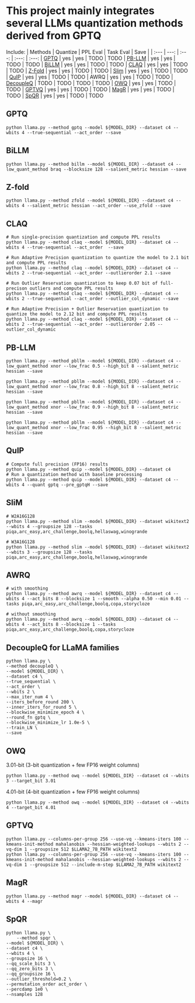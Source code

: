 
# This project mainly integrates several LLMs quantization methods derived from GPTQ

Include:
| Methods | Quantize | PPL Eval | Task Eval | Save |
| :--- | ---: | :---: | :---: | :---: 
| [GPTQ](https://arxiv.org/pdf/2210.17323) | yes | yes | TODO | TODO 
| [PB-LLM](https://arxiv.org/pdf/2310.00034) | yes | yes | TODO | TODO 
| [BiLLM](https://arxiv.org/pdf/2402.04291) | yes | yes | TODO | TODO 
| [CLAQ](https://arxiv.org/pdf/2405.17233) | yes | yes | TODO | TODO 
| [Z-Fold](https://aclanthology.org/2023.emnlp-main.892.pdf) | yes | yes | TODO | TODO 
| [Slim](https://arxiv.org/pdf/2405.14917) | yes | yes | TODO | TODO 
| [QuIP](https://arxiv.org/pdf/2307.13304) | yes | yes | TODO | TODO 
| AWRQ | yes | yes | TODO | TODO 
| [DecoupleQ](https://arxiv.org/pdf/2404.12759) | TODO | TODO | TODO | TODO 
| [OWQ](https://arxiv.org/pdf/2306.02272) | yes | yes | TODO | TODO 
| [GPTVQ](https://arxiv.org/pdf/2402.15319) | yes | yes | TODO | TODO 
| [MagR](https://arxiv.org/pdf/2406.00800) | yes | yes | TODO | TODO 
| [SpQR](https://arxiv.org/pdf/2306.03078) | yes | yes | TODO | TODO 

## GPTQ 
```
python llama.py --method gptq --model ${MODEL_DIR} --dataset c4 --wbits 4 --true-sequential --act_order --save
```


## BiLLM
```
python llama.py --method billm --model ${MODEL_DIR} --dataset c4 --low_quant_method braq --blocksize 128 --salient_metric hessian --save
```


## Z-fold
```
python llama.py --method zfold --model ${MODEL_DIR} --dataset c4 --wbits 4 --salient_metric hessian --act_order --use_zfold --save
```


## CLAQ 
```
# Run single-precision quantization and compute PPL results
python llama.py --method claq --model ${MODEL_DIR} --dataset c4 --wbits 4 --true-sequential --act_order  --save

# Run Adaptive Precision quantization to quantize the model to 2.1 bit and compute PPL results
python llama.py --method claq --model ${MODEL_DIR} --dataset c4 --wbits 2 --true-sequential --act_order --outlierorder 2.1 --save

# Run Outlier Reservation quantization to keep 0.07 bit of full-precison outliers and compute PPL results
python llama.py --method claq --model ${MODEL_DIR} --dataset c4 --wbits 2 --true-sequential --act_order --outlier_col_dynamic --save

# Run Adaptive Precision + Outlier Reservation quantization to quantize the model to 2.12 bit and compute PPL results
python llama.py --method claq --model ${MODEL_DIR} --dataset c4 --wbits 2 --true-sequential --act_order --outlierorder 2.05 --outlier_col_dynamic
```


## PB-LLM 
```
python llama.py --method pbllm --model ${MODEL_DIR} --dataset c4 --low_quant_method xnor --low_frac 0.5 --high_bit 8 --salient_metric hessian --save

python llama.py --method pbllm --model ${MODEL_DIR} --dataset c4 --low_quant_method xnor --low_frac 0.8 --high_bit 8 --salient_metric hessian --save

python llama.py --method pbllm --model ${MODEL_DIR} --dataset c4 --low_quant_method xnor --low_frac 0.9 --high_bit 8 --salient_metric hessian --save

python llama.py --method pbllm --model ${MODEL_DIR} --dataset c4 --low_quant_method xnor --low_frac 0.95 --high_bit 8 --salient_metric hessian --save

```


## QuIP
```
# Compute full precision (FP16) results
python llama.py --method quip --model ${MODEL_DIR} --dataset c4
# Run a quantization method with baseline processing
python llama.py --method quip --model ${MODEL_DIR} --dataset c4 --wbits 4 --quant gptq --pre_gptqH --save 
```


## SliM
```
# W2A16G128
python llama.py --method slim --model ${MODEL_DIR} --dataset wikitext2 --wbits 4 --groupsize 128 --tasks piqa,arc_easy,arc_challenge,boolq,hellaswag,winogrande

# W3A16G128
python llama.py --method slim --model ${MODEL_DIR} --dataset wikitext2 --wbits 3 --groupsize 128 --tasks piqa,arc_easy,arc_challenge,boolq,hellaswag,winogrande
```


## AWRQ
```
# with smoothing
python llama.py --method awrq --model ${MODEL_DIR} --dataset c4 --wbits 4 --act_bits 8 --blocksize 1 --smooth --alpha 0.50 --min 0.01 --tasks piqa,arc_easy,arc_challenge,boolq,copa,storycloze 

# without smoothing
python llama.py --method awrq --model ${MODEL_DIR} --dataset c4 --wbits 4 --act_bits 8 --blocksize 1 --tasks piqa,arc_easy,arc_challenge,boolq,copa,storycloze
```


## DecoupleQ for LLaMA families
```
python llama.py \
--method decoupleQ \
--model ${MODEL_DIR} \
--dataset c4 \
--true_sequential \
--act_order \
--wbits 2 \
--max_iter_num 4 \
--iters_before_round 200 \
--inner_iters_for_round 5 \
--blockwise_minimize_epoch 4 \
--round_fn gptq \
--blockwise_minimize_lr 1.0e-5 \
--train_LN \
--save
```


## OWQ
3.01-bit (3-bit quantization + few FP16 weight columns)
```
python llama.py --method owq --model ${MODEL_DIR} --dataset c4 --wbits 3 --target_bit 3.01
```
4.01-bit (4-bit quantization + few FP16 weight columns)
```
python llama.py --method owq --model ${MODEL_DIR} --dataset c4 --wbits 4 --target_bit 4.01
```


## GPTVQ
```
python llama.py --columns-per-group 256 --use-vq --kmeans-iters 100 --kmeans-init-method mahalanobis --hessian-weighted-lookups --wbits 2 --vq-dim 1 --groupsize 512 $LLAMA2_7B_PATH wikitext2
python llama.py --columns-per-group 256 --use-vq --kmeans-iters 100 --kmeans-init-method mahalanobis --hessian-weighted-lookups --wbits 2 --vq-dim 1 --groupsize 512 --include-m-step $LLAMA2_7B_PATH wikitext2
```


## MagR
```
python llama.py --method magr --model ${MODEL_DIR} --dataset c4 --wbits 4 --magr
```


## SpQR
```
python llama.py \
    --method spqr \
--model ${MODEL_DIR} \
--dataset c4 \
--wbits 4 \
--groupsize 16 \
--qq_scale_bits 3 \
--qq_zero_bits 3 \
--qq_groupsize 16 \
--outlier_threshold=0.2 \
--permutation_order act_order \
--percdamp 1e0 \
--nsamples 128 
```